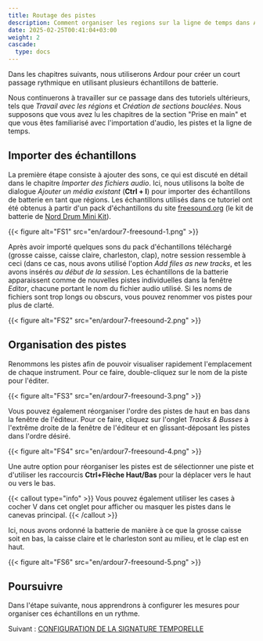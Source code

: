 ```yaml
---
title: Routage des pistes
description: Comment organiser les regions sur la ligne de temps dans Ardour
date: 2025-02-25T00:41:04+03:00
weight: 2
cascade:
  type: docs
---
```


Dans les chapitres suivants, nous utiliserons Ardour pour créer un court passage rythmique en utilisant plusieurs échantillons de batterie.

Nous continuerons à travailler sur ce passage dans des tutoriels ultérieurs, tels que _Travail avec les régions_ et _Création de sections bouclées_. Nous supposons que vous avez lu les chapitres de la section "Prise en main" et que vous êtes familiarisé avec l'importation d'audio, les pistes et la ligne de temps.

## Importer des échantillons

La première étape consiste à ajouter des sons, ce qui est discuté en détail dans le chapitre _Importer des fichiers audio_.
Ici, nous utilisons la boîte de dialogue _Ajouter un média existant_ (**Ctrl + I**) pour importer des échantillons de batterie en tant que régions. Les échantillons utilisés dans ce tutoriel ont été obtenus à partir d'un pack d'échantillons du site [freesound.org](http://www.freesound.org/) (le kit de batterie de [Nord Drum Mini Kit](https://freesound.org/people/menegass/packs/10430/)).

{{< figure alt="FS1" src="en/ardour7-freesound-1.png" >}}

Après avoir importé quelques sons du pack d'échantillons téléchargé (grosse caisse, caisse claire, charleston, clap), notre session ressemble à ceci (dans ce cas, nous avons utilisé l'option _Add files as new tracks_, et les avons insérés _au début de la session_. Les échantillons de la batterie apparaissent comme de nouvelles pistes individuelles dans la fenêtre _Editor_, chacune portant le nom du fichier audio utilisé. Si les noms de fichiers sont trop longs ou obscurs, vous pouvez renommer vos pistes pour plus de clarté.

{{< figure alt="FS2" src="en/ardour7-freesound-2.png" >}}

## Organisation des pistes

Renommons les pistes afin de pouvoir visualiser rapidement l'emplacement de chaque instrument.
Pour ce faire, double-cliquez sur le nom de la piste pour l'éditer.

{{< figure alt="FS3" src="en/ardour7-freesound-3.png" >}}

Vous pouvez également réorganiser l'ordre des pistes de haut en bas dans la fenêtre de l'éditeur.
Pour ce faire, cliquez sur l'onglet _Tracks & Busses_ à l'extrême droite de la fenêtre de l'éditeur et en glissant-déposant les pistes dans l'ordre désiré.

{{< figure alt="FS4" src="en/ardour7-freesound-4.png" >}}

Une autre option pour réorganiser les pistes est de sélectionner une piste et d'utiliser les raccourcis **Ctrl+Flèche Haut/Bas** pour la déplacer vers le haut ou vers le bas.

{{< callout type="info" >}}
Vous pouvez également utiliser les cases à cocher V dans cet onglet pour afficher ou masquer les pistes dans le canevas principal.
{{< /callout >}}

Ici, nous avons ordonné la batterie de manière à ce que la grosse caisse soit en bas, la caisse claire et le charleston sont au milieu, et le clap est en haut.

{{< figure alt="FS6" src="en/ardour7-freesound-5.png" >}}

## Poursuivre

Dans l'étape suivante, nous apprendrons à configurer les mesures pour organiser ces échantillons en un rythme.

Suivant : [CONFIGURATION DE LA SIGNATURE TEMPORELLE](../setting-up-time-signature)
